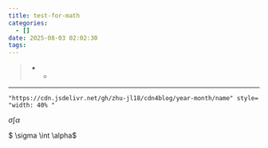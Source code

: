 ```yaml
---
title: test-for-math
categories:
  - []
date: 2025-08-03 02:02:30
tags:
---
```


> * * 

<!--more-->
----


`"https://cdn.jsdelivr.net/gh/zhu-jl18/cdn4blog/year-month/name" style= "width: 40% "`

$\displaystyle \sigma \int \alpha$ 

$ \sigma \int \alpha$ 

